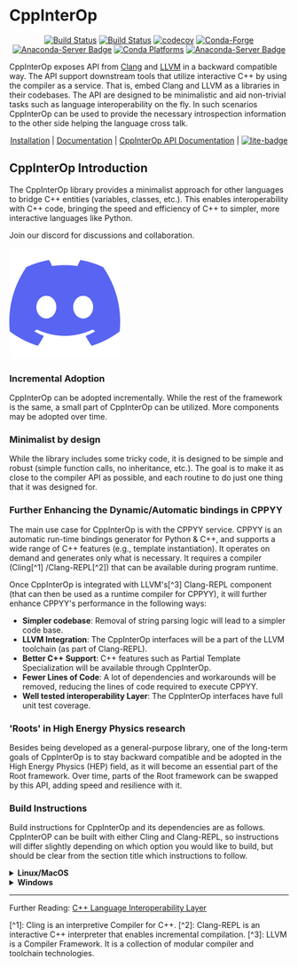 # CppInterOp

<div align="center">

[![Build Status](https://github.com/compiler-research/CppInterOp/actions/workflows/main.yml/badge.svg)](https://github.com/compiler-research/CppInterOp/actions/workflows/main.yml)
[![Build Status](https://github.com/compiler-research/CppInterOp/actions/workflows/emscripten.yml/badge.svg)](https://github.com/compiler-research/CppInterOp/actions/workflows/emscripten.yml)
[![codecov](https://codecov.io/gh/compiler-research/CppInterOp/branch/main/graph/badge.svg)](https://codecov.io/gh/compiler-research/CppInterOp)
[![Conda-Forge](https://img.shields.io/conda/vn/conda-forge/cppinterop)](https://github.com/conda-forge/cppinterop-feedstock)
[![Anaconda-Server Badge](https://anaconda.org/conda-forge/cppinterop/badges/license.svg)](https://github.com/conda-forge/cppinterop-feedstock)
[![Conda Platforms](https://img.shields.io/conda/pn/conda-forge/cppinterop.svg)](https://anaconda.org/conda-forge/cppinterop)
[![Anaconda-Server Badge](https://anaconda.org/conda-forge/cppinterop/badges/downloads.svg)](https://github.com/conda-forge/cppinterop-feedstock)

</div>

CppInterOp exposes API from [Clang](http://clang.llvm.org/) and [LLVM](https://llvm.org) in a backward compatible way.
The API support downstream tools that utilize interactive C++ by using the compiler as a service.
That is, embed Clang and LLVM as a libraries in their codebases.
The API are designed to be minimalistic and aid non-trivial tasks such as language interoperability on the fly.
In such scenarios CppInterOp can be used to provide the necessary introspection information to the other side helping the language cross talk.

<div align="center">

[Installation](#build-instructions) | [Documentation](https://cppinterop.readthedocs.io/en/latest/index.html) | [CppInterOp API Documentation](https://cppinterop.readthedocs.io/en/latest/build/html/index.html) | [![lite-badge](https://jupyterlite.rtfd.io/en/latest/_static/badge.svg)](https://compiler-research.github.io/CppInterOp/lab/index.html)

</div>

## CppInterOp Introduction

The CppInterOp library provides a minimalist approach for other languages to
bridge C++ entities (variables, classes, etc.). This
enables interoperability with C++ code, bringing the speed and
efficiency of C++ to simpler, more interactive languages like Python.

Join our discord for discussions and collaboration.

<a target="_blank" href="https://discord.gg/Vkv3ne4zVK"><img src="discord.svg" alt="Discord" /></a>

### Incremental Adoption

CppInterOp can be adopted incrementally. While the rest of the framework is
the same, a small part of CppInterOp can be utilized. More components may be
adopted over time.

### Minimalist by design

While the library includes some tricky code, it is designed to be simple and
robust (simple function calls, no inheritance, etc.). The goal is to make it
as close to the compiler API as possible, and each routine to do just one
thing that it was designed for.

### Further Enhancing the Dynamic/Automatic bindings in CPPYY

The main use case for CppInterOp is with the CPPYY service. CPPYY is an
automatic run-time bindings generator for Python & C++, and supports a wide
range of C++ features (e.g., template instantiation). It operates on demand
and generates only what is necessary. It requires a compiler (Cling[^1]
/Clang-REPL[^2]) that can be available during program runtime.

Once CppInterOp is integrated with LLVM's[^3] Clang-REPL component (that can
then be used as a runtime compiler for CPPYY), it will further enhance
CPPYY's performance in the following ways:

- **Simpler codebase**: Removal of string parsing logic will lead to a
  simpler code base.
- **LLVM Integration**: The CppInterOp interfaces will be a part of the LLVM
  toolchain (as part of Clang-REPL).
- **Better C++ Support**: C++ features such as Partial Template
  Specialization will be available through CppInterOp.
- **Fewer Lines of Code**: A lot of dependencies and workarounds will be
  removed, reducing the lines of code required to execute CPPYY.
- **Well tested interoperability Layer**: The CppInterOp interfaces have full
  unit test coverage.

### 'Roots' in High Energy Physics research

Besides being developed as a general-purpose library, one of the long-term
goals of CppInterOp is to stay backward compatible and be adopted in the High
Energy Physics (HEP) field, as it will become an essential part of the Root
framework. Over time, parts of the Root framework can be swapped by this API,
adding speed and resilience with it.

### Build Instructions

Build instructions for CppInterOp and its dependencies are as follows. CppInterOP can be built with either Cling and Clang-REPL, so instructions will differ slightly depending on which option you would like to build, but should be clear from the section title which instructions to follow.

<details>
<summary><strong>Linux/MacOS</strong></summary>

<details>
<summary><strong>Clang-REPL based CppInterOp</strong></summary>

#### Clone CppInterOp and cppyy-backend

First clone the CppInterOp repository, as this may contain patches that need to be applied to the subsequently cloned llvm-project repo

```bash
git clone --depth=1 https://github.com/compiler-research/CppInterOp.git
```

and clone cppyy-backend repository where we will be installing the CppInterOp library

```bash
git clone --depth=1 https://github.com/compiler-research/cppyy-backend.git
```

#### Setup Clang-REPL

Clone the 20.x release of the LLVM project repository.

```bash
git clone --depth=1 --branch release/20.x https://github.com/llvm/llvm-project.git
cd llvm-project
```

If you want to have out-of-process JIT execution enabled in CppInterOp, then apply this patch on Linux and MacOS environment.
> Note that this patch will not work for Windows because out-of-process JIT execution is currently implemented for Linux-x86_64 and MacOS-Darwin only.

```bash
git apply -v ../CppInterOp/patches/llvm/clang20-1-out-of-process.patch
```

##### Build Clang-REPL

Clang-REPL is an interpreter that CppInterOp works alongside. Build Clang (and
Clang-REPL along with it) by executing
command

```bash
mkdir build 
cd build 
cmake -DLLVM_ENABLE_PROJECTS=clang                                  \
                -DLLVM_TARGETS_TO_BUILD="host;NVPTX"                \
                -DCMAKE_BUILD_TYPE=Release                          \
                -DLLVM_ENABLE_ASSERTIONS=ON                         \
                -DCLANG_ENABLE_STATIC_ANALYZER=OFF                  \
                -DCLANG_ENABLE_ARCMT=OFF                            \
                -DCLANG_ENABLE_FORMAT=OFF                           \
                -DCLANG_ENABLE_BOOTSTRAP=OFF                        \
                ../llvm
cmake --build . --target clang clang-repl --parallel $(nproc --all)
```

Note the 'llvm-project' directory location by executing

```bash
cd ../
export LLVM_DIR=$PWD
cd ../
```

##### Build Clang-REPL with Out-of-Process JIT Execution

To have ``Out-of-Process JIT Execution`` enabled, run following commands to build clang and clang-repl to support this feature:
> Only for Linux x86_64 and Macos amr64

```bash
mkdir build 
cd build 
cmake -DLLVM_ENABLE_PROJECTS="clang;compiler-rt"                   \
              -DLLVM_TARGETS_TO_BUILD="host;NVPTX"                \
              -DCMAKE_BUILD_TYPE=Release                          \
              -DLLVM_ENABLE_ASSERTIONS=ON                         \
              -DCLANG_ENABLE_STATIC_ANALYZER=OFF                  \
              -DCLANG_ENABLE_ARCMT=OFF                            \
              -DCLANG_ENABLE_FORMAT=OFF                           \
              -DCLANG_ENABLE_BOOTSTRAP=OFF                        \
              ../llvm
```

###### For Linux x86_64

```bash
cmake --build . --target clang clang-repl llvm-jitlink-executor orc_rt-x86_64 --parallel $(nproc --all)
```

###### For MacOS arm64

```bash
cmake --build . --target clang clang-repl llvm-jitlink-executor orc_rt_osx --parallel $(sysctl -n hw.ncpu)
```

Note the 'llvm-project' directory location by executing

```bash
cd ../
export LLVM_DIR=$PWD
cd ../
```

#### Environment variables

You will need to define the following environment variables for the build of CppInterOp and cppyy (as they clear for a new session, it is recommended that you also add these to your .bashrc in linux, .bash_profile if on MacOS). On Linux and MacOS you define as follows

```bash
export CB_PYTHON_DIR="$PWD/cppyy-backend/python"
export CPPINTEROP_DIR="$CB_PYTHON_DIR/cppyy_backend"
export CPLUS_INCLUDE_PATH="${CPLUS_INCLUDE_PATH}:${LLVM_DIR}/llvm/include:${LLVM_DIR}/clang/include:${LLVM_DIR}/build/include:${LLVM_DIR}/build/tools/clang/include"
```

If on MacOS you will also need the following environment variable defined

```bash
export SDKROOT=`xcrun --show-sdk-path`
```

#### Build CppInterOp

Now CppInterOp can be built. This can be done by executing

```bash
mkdir CppInterOp/build/
cd CppInterOp/build/
cmake -DBUILD_SHARED_LIBS=ON -DCPPINTEROP_USE_CLING=ON -DCPPINTEROP_USE_REPL=Off -DCling_DIR=$LLVM_DIR/build/tools/cling -DLLVM_DIR=$LLVM_DIR/build/lib/cmake/llvm -DClang_DIR=$LLVM_DIR/build/lib/cmake/clang -DCMAKE_INSTALL_PREFIX=$CPPINTEROP_DIR ..
cmake --build . --target install --parallel $(nproc --all)
```

and

> Do make sure to pass ``DLLVM_BUILT_WITH_OOP_JIT=ON``, if you want to have out-of-process JIT execution feature enabled.

#### Testing CppInterOp

To test the built CppInterOp execute the following command in the CppInterOP build folder on Linux and MacOS

```bash
cmake --build . --target check-cppinterop --parallel $(nproc --all)
```

Now go back to the top level directory in which your building CppInterOP

```bash
cd ../..
```

Now you are in a position to install cppyy following the instructions below.

</details>

<details>
<summary><strong>Cling based CppInterOp</strong></summary>

#### Clone CppInterOp and cppyy-backend

First clone the CppInterOp repository, as this may contain patches that need to be applied to the subsequently cloned llvm-project repo

```bash
git clone --depth=1 https://github.com/compiler-research/CppInterOp.git
```

and clone cppyy-backend repository where we will be installing the CppInterOp library

```bash
git clone --depth=1 https://github.com/compiler-research/cppyy-backend.git
```

### Build Cling and related dependencies

The Cling interpreter and depends on its own customised version of `llvm-project`,
hosted under the `root-project` (see the git path below).
Use the following build instructions to build

```bash
git clone https://github.com/root-project/cling.git
cd ./cling/
git checkout tags/v1.2
git apply -v ../CppInterOp/patches/llvm/cling1.2-LookupHelper.patch
cd ..
git clone --depth=1 -b cling-llvm18 https://github.com/root-project/llvm-project.git
mkdir llvm-project/build
cd llvm-project/build
cmake -DLLVM_ENABLE_PROJECTS=clang                                 \
                -DLLVM_EXTERNAL_PROJECTS=cling                     \
                -DLLVM_EXTERNAL_CLING_SOURCE_DIR=../../cling       \
                -DLLVM_TARGETS_TO_BUILD="host;NVPTX"               \
                -DCMAKE_BUILD_TYPE=Release                         \
                -DLLVM_ENABLE_ASSERTIONS=ON                        \
                -DCLANG_ENABLE_STATIC_ANALYZER=OFF                 \
                -DCLANG_ENABLE_ARCMT=OFF                           \
                -DCLANG_ENABLE_FORMAT=OFF                          \
                -DCLANG_ENABLE_BOOTSTRAP=OFF                       \
                ../llvm
cmake --build . --target clang --parallel $(nproc --all)
cmake --build . --target cling --parallel $(nproc --all)
```

Note the 'llvm-project' directory location by executing the following

```bash
cd ../
export LLVM_DIR=$PWD
cd ../
```

#### Environment variables

You will need to define the following environment variables for the build of CppInterOp and cppyy (as they clear for a new session, it is recommended that you also add these to your .bashrc in linux, .bash_profile if on MacOS). On Linux and MacOS you define as follows

```bash
export CB_PYTHON_DIR="$PWD/cppyy-backend/python"
export CPPINTEROP_DIR="$CB_PYTHON_DIR/cppyy_backend"
export CLING_DIR="$(pwd)/cling"
export CLING_BUILD_DIR="$(pwd)/cling/build"
export CPLUS_INCLUDE_PATH="${CLING_DIR}/tools/cling/include:${CLING_BUILD_DIR}/include:${LLVM_DIR}/llvm/include:${LLVM_DIR}/clang/include:${LLVM_BUILD_DIR}/include:${LLVM_BUILD_DIR}/tools/clang/include:$PWD/include"
```

If on MacOS you will also need the following environment variable defined

```bash
export SDKROOT=`xcrun --show-sdk-path`
```

#### Build CppInterOp

Now CppInterOp can be built. This can be done by executing

```bash
mkdir CppInterOp/build/
cd CppInterOp/build/
cmake -DBUILD_SHARED_LIBS=ON -DCPPINTEROP_USE_CLING=ON -DCPPINTEROP_USE_REPL=Off -DCling_DIR=$LLVM_DIR/build/tools/cling -DLLVM_DIR=$LLVM_DIR/build/lib/cmake/llvm -DClang_DIR=$LLVM_DIR/build/lib/cmake/clang -DCMAKE_INSTALL_PREFIX=$CPPINTEROP_DIR ..
cmake --build . --target install --parallel $(nproc --all)
```

#### Testing CppInterOp

To test the built CppInterOp execute the following command in the CppInterOP build folder on Linux and MacOS

```bash
cmake --build . --target check-cppinterop --parallel $(nproc --all)
```

Now go back to the top level directory in which your building CppInterOP

```bash
cd ../..
```

Now you are in a position to install cppyy following the instructions below.

</details>

#### Building and Install cppyy-backend

Cd into the cppyy-backend directory, build it and copy library files into `python/cppyy-backend` directory:

```bash
cd cppyy-backend
mkdir -p python/cppyy_backend/lib build 
cd build
cmake -DCppInterOp_DIR=$CPPINTEROP_DIR ..
cmake --build .
```

If on a linux system now execute the following command

```bash
cp libcppyy-backend.so ../python/cppyy_backend/lib/
```

and if on MacOS execute the following command

```bash
cp libcppyy-backend.dylib ../python/cppyy_backend/lib/
```

Note go back to the top level build directory

```bash
cd ../..
```

#### Install CPyCppyy

Create virtual environment and activate it:

```bash
python3 -m venv .venv
source .venv/bin/activate
```

```bash
git clone --depth=1 https://github.com/compiler-research/CPyCppyy.git
mkdir CPyCppyy/build
cd CPyCppyy/build
cmake ..
cmake --build .
```

Note down the path to the `build` directory as `CPYCPPYY_DIR`:

```bash
export CPYCPPYY_DIR=$PWD
cd ../..
```

Export the `libcppyy` path to python:

```bash
export PYTHONPATH=$PYTHONPATH:$CPYCPPYY_DIR:$CB_PYTHON_DIR
```

#### Install cppyy

```bash
git clone --depth=1 https://github.com/compiler-research/cppyy.git
cd cppyy
python -m pip install --upgrade . --no-deps --no-build-isolation
cd ..
```

#### Run cppyy

Each time you want to run cppyy you need to:
Activate the virtual environment

```bash
source .venv/bin/activate
```

Now you can `import cppyy` in `python`

```bash
python -c "import cppyy"
```

#### Run cppyy tests

**Follow the steps in Run cppyy.** Change to the test directory, make the library files and run pytest:

```bash
cd cppyy/test
make all
python -m pip install pytest
python -m pytest -sv
```

</details>

<details>
<summary><strong>Windows</strong></summary>

<details>
<summary><strong>Clang-REPL based CppInterOp</strong></summary>

#### Clone CppInterOp and cppyy-backend

First clone the CppInterOp repository, as this may contain patches that need to be applied to the subsequently cloned llvm-project repo

```bash
git clone --depth=1 https://github.com/compiler-research/CppInterOp.git
```

and clone cppyy-backend repository where we will be installing the CppInterOp library

```bash
git clone --depth=1 https://github.com/compiler-research/cppyy-backend.git
```

#### Setup Clang-REPL

Clone the 20.x release of the LLVM project repository.

```bash
git clone --depth=1 --branch release/20.x https://github.com/llvm/llvm-project.git
cd llvm-project
```

##### Build Clang-REPL

Clang-REPL is an interpreter that CppInterOp works alongside. Build Clang (and
Clang-REPL along with it) by executing the following

```powershell
$env:ncpus = $([Environment]::ProcessorCount)
mkdir build 
cd build 
cmake   -DLLVM_ENABLE_PROJECTS=clang                  `
        -DLLVM_TARGETS_TO_BUILD="host;NVPTX"          `
        -DCMAKE_BUILD_TYPE=Release                    `
        -DLLVM_ENABLE_ASSERTIONS=ON                   `
        -DCLANG_ENABLE_STATIC_ANALYZER=OFF            `
        -DCLANG_ENABLE_ARCMT=OFF                      `
        -DCLANG_ENABLE_FORMAT=OFF                     `
        -DCLANG_ENABLE_BOOTSTRAP=OFF                  `
        ..\llvm
cmake --build . --target clang clang-repl --parallel $env:ncpus
```

Note the 'llvm-project' directory location by executing the following

```powershell
cd ..\
$env:LLVM_DIR= $PWD.Path
cd ..\
```

#### Environment variables

You will need to define the following environment variables for the build of CppInterOp (as they clear for a new session, it is recommended that you also add these to your profile.ps1). You define as follows (assumes you have defined $env:PWD_DIR= $PWD.Path )

```powershell
$env:CB_PYTHON_DIR="$env:PWD_DIR\cppyy-backend\python"
$env:CPPINTEROP_DIR="$env:CB_PYTHON_DIR\cppyy_backend"
$env:CPLUS_INCLUDE_PATH="$env:CPLUS_INCLUDE_PATH;$env:LLVM_DIR\llvm\include;$env:LLVM_DIR\clang\include;$env:LLVM_DIR\build\include;$env:LLVM_DIR\build\tools\clang\include"
```

#### Build CppInterOp

Now CppInterOp can be built. This can be done by executing

```powershell
mkdir CppInterOp\build\
cd CppInterOp\build\
cmake -DLLVM_DIR=$env:LLVM_DIR\build\lib\cmake\llvm -DClang_DIR=$env:LLVM_DIR\build\lib\cmake\clang -DCMAKE_INSTALL_PREFIX=$env:CPPINTEROP_DIR ..
cmake --build . --target install --parallel $env:ncpus
```

#### Testing CppInterOp

To test the built CppInterOp execute the following command in the CppInterOP build folder
and

```powershell
cmake --build . --target check-cppinterop --parallel $env:ncpus
```

</details>

<details>
<summary><strong>Cling based CppInterOp</strong></summary>

#### Clone CppInterOp and cppyy-backend

First clone the CppInterOp repository, as this may contain patches that need to be applied to the subsequently cloned llvm-project repo

```bash
git clone --depth=1 https://github.com/compiler-research/CppInterOp.git
```

and clone cppyy-backend repository where we will be installing the CppInterOp library

```bash
git clone --depth=1 https://github.com/compiler-research/cppyy-backend.git
```

#### Build Cling and related dependencies

The Cling interpreter and depends on its own customised version of `llvm-project`,
hosted under the `root-project` (see the git path below).
Use the following build instructions to build

```powershell
git clone https://github.com/root-project/cling.git
cd .\cling\
git checkout tags/v1.2
git apply -v ..\CppInterOp\patches\llvm\cling1.2-LookupHelper.patch
cd ..
git clone --depth=1 -b cling-llvm18 https://github.com/root-project/llvm-project.git
$env:ncpus = $([Environment]::ProcessorCount)
$env:PWD_DIR= $PWD.Path
$env:CLING_DIR="$env:PWD_DIR\cling"
mkdir llvm-project\build
cd llvm-project\build
cmake   -DLLVM_ENABLE_PROJECTS=clang                  `
        -DLLVM_EXTERNAL_PROJECTS=cling                `
        -DLLVM_EXTERNAL_CLING_SOURCE_DIR="$env:CLING_DIR"   `
        -DLLVM_TARGETS_TO_BUILD="host;NVPTX"          `
        -DCMAKE_BUILD_TYPE=Release                    `
        -DLLVM_ENABLE_ASSERTIONS=ON                   `
        -DCLANG_ENABLE_STATIC_ANALYZER=OFF            `
        -DCLANG_ENABLE_ARCMT=OFF                      `
        -DCLANG_ENABLE_FORMAT=OFF                     `
        -DCLANG_ENABLE_BOOTSTRAP=OFF                  `
        ../llvm
cmake --build . --target clang --parallel $env:ncpus
cmake --build . --target cling --parallel $env:ncpus
```

Note the 'llvm-project' directory location by executing the following

```powershell
cd ..\
$env:LLVM_DIR= $PWD.Path
cd ..\
```

#### Environment variables

You will need to define the following environment variables for the build of CppInterOp (as they clear for a new session, it is recommended that you also add these to your profile.ps1). You define as follows (assumes you have defined $env:PWD_DIR= $PWD.Path )

```powershell
$env:CB_PYTHON_DIR="$env:PWD_DIR\cppyy-backend\python"
$env:CPPINTEROP_DIR="$env:CB_PYTHON_DIR\cppyy_backend"
$env:CLING_DIR="$env:PWD_DIR\cling"
$env:CLING_BUILD_DIR="$env:PWD_DIR\cling\build"
$env:CPLUS_INCLUDE_PATH="$env:CLING_DIR\tools\cling\include;$env:CLING_BUILD_DIR\include;$env:LLVM_DIR\llvm\include;$env:LLVM_DIR\clang\include;$env:LLVM_BUILD_DIR\include;$env:LLVM_BUILD_DIR\tools\clang\include;$env:PWD_DIR\include;"
```

#### Build CppInterOp

Now CppInterOp can be built. This can be done by executing

```powershell
mkdir CppInterOp\build\
cd CppInterOp\build\
cmake -DCPPINTEROP_USE_CLING=ON -DCPPINTEROP_USE_REPL=Off -DCling_DIR=$env:LLVM_DIR\build\tools\cling -DLLVM_DIR=$env:LLVM_DIR\build\lib\cmake\llvm -DClang_DIR=$env:LLVM_DIR\build\lib\cmake\clang -DCMAKE_INSTALL_PREFIX=$env:CPPINTEROP_DIR ..
cmake --build . --target install --parallel $env:ncpus
```

#### Testing CppInterOp

To test the built CppInterOp execute the following command in the CppInterOP build folder
and

```powershell
cmake --build . --target check-cppinterop --parallel $env:ncpus
```

</details>

</details>

______________________________________________________________________

Further Reading: [C++ Language Interoperability Layer](https://compiler-research.org/libinterop/)

\[^1\]: Cling is an interpretive Compiler for C++.
\[^2\]: Clang-REPL is an interactive C++ interpreter that enables incremental
compilation.
\[^3\]: LLVM is a Compiler Framework. It is a collection of modular compiler
and toolchain technologies.
